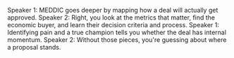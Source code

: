Speaker 1: MEDDIC goes deeper by mapping how a deal will actually get approved.
Speaker 2: Right, you look at the metrics that matter, find the economic buyer, and learn their decision criteria and process.
Speaker 1: Identifying pain and a true champion tells you whether the deal has internal momentum.
Speaker 2: Without those pieces, you're guessing about where a proposal stands.

